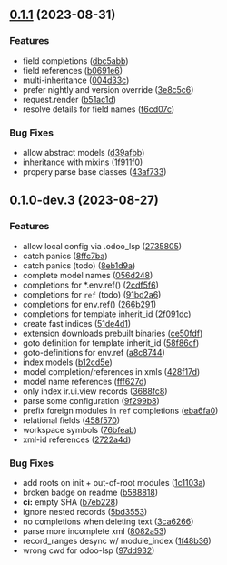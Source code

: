 ## [0.1.1](https://github.com/Desdaemon/odoo-lsp/compare/004d33ceb0d67650c19762db40c0968e0d9532db...v0.1.1) (2023-08-31)


### Features

* field completions ([dbc5abb](https://github.com/Desdaemon/odoo-lsp/commit/dbc5abb0a92411e7429396081918d963d6bfed71))
* field references ([b0691e6](https://github.com/Desdaemon/odoo-lsp/commit/b0691e6be481885ecde3298ed60e6fa5459465d1))
* multi-inheritance ([004d33c](https://github.com/Desdaemon/odoo-lsp/commit/004d33ceb0d67650c19762db40c0968e0d9532db))
* prefer nightly and version override ([3e8c5c6](https://github.com/Desdaemon/odoo-lsp/commit/3e8c5c6f26799750c5d430b81359a9fe86958c10))
* request.render ([b51ac1d](https://github.com/Desdaemon/odoo-lsp/commit/b51ac1dd4dcd870868ca801dcb45ab718f28cd3b))
* resolve details for field names ([f6cd07c](https://github.com/Desdaemon/odoo-lsp/commit/f6cd07cdbbc71b7339af17450fcc32c3884b7d7b))


### Bug Fixes

* allow abstract models ([d39afbb](https://github.com/Desdaemon/odoo-lsp/commit/d39afbb092dd37f09168e97c7a31eba2d9067cb7))
* inheritance with mixins ([1f911f0](https://github.com/Desdaemon/odoo-lsp/commit/1f911f02adc04b75c303e421f93e93ece01ad1b0))
* propery parse base classes ([43af733](https://github.com/Desdaemon/odoo-lsp/commit/43af733525dcbcf4b397633f45380a0fc1d499b3))

## 0.1.0-dev.3 (2023-08-27)


### Features

* allow local config via .odoo_lsp ([2735805](https://github.com/Desdaemon/odoo-lsp/commit/2735805bb33d211055ff16a2e591f5ff855643b6))
* catch panics ([8ffc7ba](https://github.com/Desdaemon/odoo-lsp/commit/8ffc7bab5eea04fb28cc66f4956603505287e0bf))
* catch panics (todo) ([8eb1d9a](https://github.com/Desdaemon/odoo-lsp/commit/8eb1d9a81cb6c025fea7e705113b2813460ca60d))
* complete model names ([056d248](https://github.com/Desdaemon/odoo-lsp/commit/056d248a8126257e84e7863d0b39d7bfe831147d))
* completions for *.env.ref() ([2cdf5f6](https://github.com/Desdaemon/odoo-lsp/commit/2cdf5f69de33ce0d1f53d50f0c5f66c63e9c4b57))
* completions for `ref` (todo) ([91bd2a6](https://github.com/Desdaemon/odoo-lsp/commit/91bd2a6614b9f07c733e3441459b38fe0e406722))
* completions for env.ref() ([266b291](https://github.com/Desdaemon/odoo-lsp/commit/266b291ec47173e0fe9262f0c1e5680f4cde5b2a))
* completions for template inherit_id ([2f091dc](https://github.com/Desdaemon/odoo-lsp/commit/2f091dc64fb2a0bc8aa208973516c546d2e9ff1c))
* create fast indices ([51de4d1](https://github.com/Desdaemon/odoo-lsp/commit/51de4d1c114400642fa0fa3d950ea48c19267da4))
* extension downloads prebuilt binaries ([ce50fdf](https://github.com/Desdaemon/odoo-lsp/commit/ce50fdf9347a36b59ebc70bf3b8cdd5b04703c1d))
* goto definition for template inherit_id ([58f86cf](https://github.com/Desdaemon/odoo-lsp/commit/58f86cfe51bcf2b50aae78b9855eb178af2a66f8))
* goto-definitions for env.ref ([a8c8744](https://github.com/Desdaemon/odoo-lsp/commit/a8c8744cd3c21a5506da112f1646f1a3d6041856))
* index models ([b12cd5e](https://github.com/Desdaemon/odoo-lsp/commit/b12cd5e3d00afb93512f8d8fd4f613afa4618ed9))
* model completion/references in xmls ([428f17d](https://github.com/Desdaemon/odoo-lsp/commit/428f17dcd6efa44b9eaaebb26cb18622d0ecd50d))
* model name references ([fff627d](https://github.com/Desdaemon/odoo-lsp/commit/fff627d2e76fed9dc91ace078e71811135fa9431))
* only index ir.ui.view records ([3688fc8](https://github.com/Desdaemon/odoo-lsp/commit/3688fc8c8aae455e49b0f82801032934c3ce4f72))
* parse some configuration ([9f299b8](https://github.com/Desdaemon/odoo-lsp/commit/9f299b8b802e716278390afee4ba00e116411c9f))
* prefix foreign modules in `ref` completions ([eba6fa0](https://github.com/Desdaemon/odoo-lsp/commit/eba6fa06aad7b0041dcacd533effaa9a70c1c046))
* relational fields ([458f570](https://github.com/Desdaemon/odoo-lsp/commit/458f57053f02e3166b7f409f4b4eb01ae1ca26b0))
* workspace symbols ([76bfeab](https://github.com/Desdaemon/odoo-lsp/commit/76bfeab4b833f871e16b2433de7fd4809ad34338))
* xml-id references ([2722a4d](https://github.com/Desdaemon/odoo-lsp/commit/2722a4d4af2b4c9c75fcbcfa478dbf783595c041))


### Bug Fixes

* add roots on init + out-of-root modules ([1c1103a](https://github.com/Desdaemon/odoo-lsp/commit/1c1103ab36d22c87c455a41ad4d33088a6ec4d17))
* broken badge on readme ([b588818](https://github.com/Desdaemon/odoo-lsp/commit/b588818995dee47d4e93d58af19431baf795f8da))
* **ci:** empty SHA ([b7eb228](https://github.com/Desdaemon/odoo-lsp/commit/b7eb228fe321ff95c09fec8c1212d08d2a7cd73a))
* ignore nested records ([5bd3553](https://github.com/Desdaemon/odoo-lsp/commit/5bd35535bd04bec62b5194f470434d81ff0e50d4))
* no completions when deleting text ([3ca6266](https://github.com/Desdaemon/odoo-lsp/commit/3ca6266b4324fae2ff2c9973a9e68716cbe96af2))
* parse more incomplete xml ([8082a53](https://github.com/Desdaemon/odoo-lsp/commit/8082a53a4828e463356cd8d87878eb0d886b4001))
* record_ranges desync w/ module_index ([1f48b36](https://github.com/Desdaemon/odoo-lsp/commit/1f48b3637539c1f42d453a59fafee54ee98b5806))
* wrong cwd for odoo-lsp ([97dd932](https://github.com/Desdaemon/odoo-lsp/commit/97dd9328c534dda3eda5888cc871e760b4534b3b))

